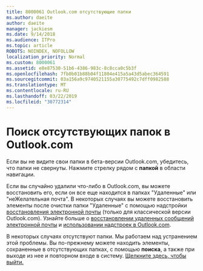 ```yaml
---
title: 8000061 Outlook.com отсутствующие папки
ms.author: daeite
author: daeite
manager: jackiesm
ms.date: 9/14/2018
ms.audience: ITPro
ms.topic: article
ROBOTS: NOINDEX, NOFOLLOW
localization_priority: Normal
ms.custom: 8000061
ms.assetid: e8e87530-51b6-4386-983c-8c8cca0c5b3f
ms.openlocfilehash: 7fb0b01b88b04f11804e415a5a43d5abec364591
ms.sourcegitcommit: 03a156a9c9740521155a30775492c7dff0982588
ms.translationtype: MT
ms.contentlocale: ru-RU
ms.lasthandoff: 03/22/2019
ms.locfileid: "30772314"
---
```

# <a name="find-missing-folders-in-outlookcom"></a>Поиск отсутствующих папок в Outlook.com

Если вы не видите свои папки в бета-версии Outlook.com, убедитесь, что папки не свернуты. Нажмите стрелку рядом с **папкой** в области навигации. 
  
Если вы случайно удалили что-либо в Outlook.com, вы можете восстановить его, если он все еще находится в папках "Удаленные" или "неЖелательная почта". В некоторых случаях вы можете восстановить элементы после очистки папки "Удаленные" с помощью надстройки [восстановления электронной почты](https://appsource.microsoft.com/product/office/WA104380447) (только для классической версии Outlook.com). Узнайте больше о [восстановлении удаленных сообщений электронной почты](https://support.office.com/article/cf06ab1b-ae0b-418c-a4d9-4e895f83ed50) и [использовании надстроек в Outlook.com](https://support.office.com/article/a5672109-e4f3-4119-abea-72323e9653cf).
  
В некоторых случаях отсутствуют папки. Мы работаем над устранением этой проблемы. Вы по-прежнему можете находить элементы, сохраненные в отсутствующих папках, с помощью **поиска**, а также при выходе из нее и повторном входе в систему. [Щелкните здесь, чтобы выйти.](https://login.live.com/logout.srf)
  

